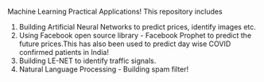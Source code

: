 Machine Learning Practical Applications!
This repository includes 
1. Building Artificial Neural Networks to predict prices, identify images etc. 
2. Using Facebook open source library - Facebook Prophet to predict the future prices.This has also been used to predict day wise COVID confirmed patients in India!
3. Building LE-NET to identify traffic signals.
4. Natural Language Processing - Building spam filter!
